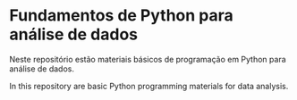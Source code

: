 # Fundamentos de Python para análise de dados

Neste repositório estão materiais básicos de programação em Python para análise de dados.

In this repository are basic Python programming materials for data analysis.
